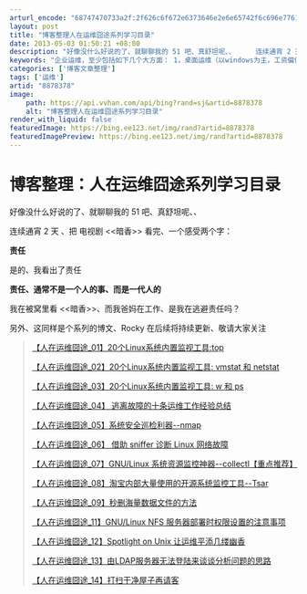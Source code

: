 ```yaml
---
arturl_encode: "68747470733a2f:2f626c6f672e6373646e2e6e65742f6c696e77617465726269:6e2f61727469636c652f64657461696c732f38383738333738"
layout: post
title: "博客整理人在运维囧途系列学习目录"
date: 2013-05-03 01:50:21 +08:00
description: "好像没什么好说的了、就聊聊我的 51 吧、真舒坦呢、、     连续通宵 2 天 、把 电视剧 > "
keywords: "企业运维，至少包括如下几个大方面： 1，桌面运维（以windows为主，工资偏低，桌面运维经理可以达到8k到10k，很多人在公司里干的就是安装windows系统，windows里的qq坏了重装下，砸个 - csdn博客"
categories: ['博客文章整理']
tags: ['运维']
artid: "8878378"
image:
    path: https://api.vvhan.com/api/bing?rand=sj&artid=8878378
    alt: "博客整理人在运维囧途系列学习目录"
render_with_liquid: false
featuredImage: https://bing.ee123.net/img/rand?artid=8878378
featuredImagePreview: https://bing.ee123.net/img/rand?artid=8878378
---
```


# 博客整理：人在运维囧途系列学习目录

好像没什么好说的了、就聊聊我的 51 吧、真舒坦呢、、
  

连续通宵 2 天 、把 电视剧 <<暗香>> 看完、一个感受两个字：

**责任**
  


  

是的、我看出了责任
  


  

**责任、通常不是一个人的事、而是一代人的**
  


  

我在被窝里看 <<暗香>>、而我爸妈在工作、是我在逃避责任吗？

另外、这同样是个系列的博文、Rocky 在后续将持续更新、敬请大家关注

> [【人在运维囧途_01】20个Linux系统内置监视工具:top](http://blog.csdn.net/linwaterbin/article/details/8734646)
>
> [【人在运维囧途_02】20个Linux系统内置监视工具: vmstat 和 netstat](http://blog.csdn.net/linwaterbin/article/details/8737167)
>
> [【人在运维囧途_03】20个Linux系统内置监视工具: w 和 ps](http://blog.csdn.net/linwaterbin/article/details/8740811)
>
> [【人在运维囧途_04】 逃离故障的十条运维工作经验总结](http://blog.csdn.net/linwaterbin/article/details/8745999)
>
> [【人在运维囧途_05】系统安全巡检利器--nmap](http://blog.csdn.net/linwaterbin/article/details/8751890)
>
> [【人在运维囧途_06】 借助 sniffer 诊断 Linux 网络故障](http://blog.csdn.net/linwaterbin/article/details/8758726)
>
> [【人在运维囧途_07】GNU/Linux 系统资源监控神器--collectl【重点推荐】](http://blog.csdn.net/linwaterbin/article/details/8781313)
>
> [【人在运维囧途_08】淘宝内部大量使用的开源系统监控工具--Tsar](http://blog.csdn.net/linwaterbin/article/details/8799674)
>
> [【人在运维囧途_09】秒删海量数据文件的方法](http://blog.csdn.net/linwaterbin/article/details/8803727)
>
> [【人在运维囧途_11】GNU/Linux NFS 服务器部署时权限设置的注意事项](http://blog.csdn.net/linwaterbin/article/details/8813131)
>
> [【人在运维囧途_12】Spotlight on Unix 让运维平添几缕幽香](http://blog.csdn.net/linwaterbin/article/details/8815428)
>
> [【人在运维囧途_13】由LDAP服务器无法登陆来谈谈分析问题的思路](http://blog.csdn.net/linwaterbin/article/details/8836669)
>
> [【人在运维囧途_14】打扫干净屋子再请客](http://blog.csdn.net/linwaterbin/article/details/8941510)